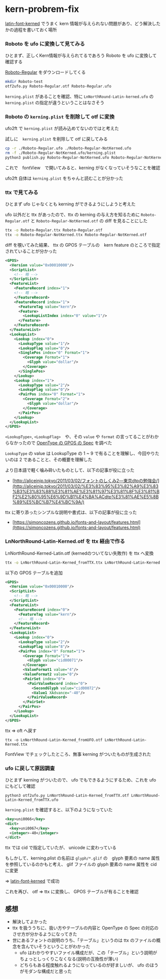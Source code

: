 # kern-probrem-fix

[latin-font-kerned](./latin-font-kerned) でうまく kern 情報が与えられない問題があり、どう解決したかの過程を書いておく場所

### Roboto を ufo に変換して見てみる

ひとまず、正しくKern情報が与えられてるであろう Roboto を ufo に変換して確認する

[Roboto-Regular](https://github.com/google/fonts/blob/master/apache/roboto/Roboto-Regular.ttf) をダウンロードしてくる

```sh
mkdir Roboto-test
otf2ufo.py Roboto-Regular.otf Roboto-Regular.ufo
```

`kerning.plist` があることを確認、特に `LnNorthRound-Latin-kerned.ufo` の `kerning.plist` の指定が違うということはなさそう

### Roboto の `kerning.plist` を削除して otf に変換

ufo2ft で `kerning.plist` が読み込めてないのではと考えた

試しに　`kerning.plist` を削除して otf に戻してみる

```sh
cp -r ./Roboto-Regular.ufo ./Roboto-Regular-NotKerned.ufo
rm -f ./Roboto-Regular-NotKerned.ufo/kerning.plist
python3 publish.py Roboto-Regular-NotKerned.ufo Roboto-Regular-NotKerned.otf
```

これで　fontView　で開いてみると、kerning がなくなっていそうなことを確認

ufo2ft 自体は `kerning.plist` をちゃんと読むことが分かった

### ttx で見てみる

ひとまず ufo じゃなくとも kerning ができるようにしようと考えた

ufo 以外だと ttx があったので、ttx の kerning の与え方を知るために `Roboto-Regular.otf` と `Roboto-Regular-NotKerned.otf` の diff を見ることにした

```sh
ttx -o Roboto-Regular.ttx Roboto-Regular.otf
ttx -o Roboto-Regular-NotKerned.ttx Roboto-Regular-NotKerned.otf
```

diff を覗いてみた結果、 ttx の GPOS テーブルの　kern feature のところで指定されていることが分かった

```xml
<GPOS>
  <Version value="0x00010000"/>
  <ScriptList>
    <!-- 略 -->
  </ScriptList>
  <FeatureList>
    <FeatureRecord index="1">
    <!-- 略 -->
    </FeatureRecord>
    <FeatureRecord index="1">
      <FeatureTag value="kern"/>
      <Feature>
        <LookupListIndex index="0" value="1"/>
      </Feature>
    </FeatureRecord>
  </FeatureList>
  <LookupList>
    <Lookup index="0">
      <LookupType value="1"/>
      <LookupFlag value="0"/>
      <SinglePos index="0" Format="1">
        <Coverage Format="1">
          <Glyph value="dollar"/>
        </Coverage>
      </SinglePos>
    </Lookup>
    <Lookup index="1">
      <LookupType value="2"/>
      <LookupFlag value="0"/>
      <PairPos index="0" Format="1">
        <Coverage Format="2">
          <Glyph value="dollar"/>
        </Coverage>
      </PairPos>
    </Lookup>
  </LookupList>
</GPOS>
```

`<LookupType>`, `<LookupFlag>`　や、その `value` や `format` の言ってることがわからなかったので [OpenType の GPOS の Spec](https://docs.microsoft.com/ja-jp/typography/opentype/spec/gpos) を調べた

`LookupType` の value は LookupType の 1 ~ 9 で有ることを理解し、今回やりたいのは 2 であることと、その概要を理解した

より日本語で軽く噛み砕いたものとして、以下の記事が役に立った

- [http://aliceinjp.tokyo/2011/03/02/フォントのしくみ2―東京dtpの勉強会/](http://aliceinjp.tokyo/2011/03/02/%E3%83%95%E3%82%A9%E3%83%B3%E3%83%88%E3%81%AE%E3%81%97%E3%81%8F%E3%81%BF2%E2%80%95%E6%9D%B1%E4%BA%ACdtp%E3%81%AE%E5%8B%89%E5%BC%B7%E4%BC%9A/)

ttx に寄り添ったシンプルな説明や書式は、以下の記事が役に立った

- [https://simoncozens.github.io/fonts-and-layout/features.html](https://simoncozens.github.io/fonts-and-layout/features.html)

### LnNorthRound-Latin-Kerned.otf を ttx 経由で作る

LnNorthRound-Kerned-Latin.otf (kernedのついてない失敗作) を ttx へ変換

```sh
ttx -o LnNorthRound-Latin-Kerned_fromTTX.ttx LnNorthRound-Latin-Kerned.otf
```

以下の GPOS テーブルを追加

```xml
<GPOS>
  <Version value="0x00010000"/>
  <ScriptList>
    <!-- 略 -->
  </ScriptList>
  <FeatureList>
    <FeatureRecord index="0">
      <FeatureTag value="kern"/>
      <!-- 略 -->
    </FeatureRecord>
  </FeatureList>
  <LookupList>
    <Lookup index="0">
      <LookupType value="2"/>
      <LookupFlag value="8"/>
      <PairPos index="0" Format="1">
        <Coverage Format="1">
          <Glyph value="cid00071"/>
        </Coverage>
        <ValueFormat1 value="4"/>
        <ValueFormat2 value="0"/>
        <PairSet index="0">
          <PairValueRecord index="0">
            <SecondGlyph value="cid00072"/>
            <Value1 XAdvance="-40"/>
          </PairValueRecord>
        </PairSet>
      </PairPos>
    </Lookup>
  </LookupList>
</GPOS>
```

ttx => oft へ戻す

```
ttx -o LnNorthRound-Latin-Kerned_fromUFO.otf LnNorthRound-Latin-Kerned.ttx
```

FontView でチェックしたところ、無事 kerning がついたものが生成された

### ufo に戻して原因調査

ひとまず kerning がついたので、 ufo でもできるようにするため、これを ufo にもどして確認

```
python3 otf2ufo.py LnNorthRound-Latin-Kerned_fromTTX.otf LnNorthRound-Latin-Kerned_fromTTX.ufo
```

`kerning.plist` を確認すると、以下のようになっていた

```xml
<key>uni0066</key>
<dict>
  <key>uni0067</key>
  <integer>-40</integer>
</dict>
```

ttx では cid で指定していたが、 unicode に変わっている

もしかして、kerning.plist の名前は `glyph/*.glif` の　glyph 要素の name 属性を参照しているのかもと考え、 glif ファイルの glyph 要素の name 属性を cid に変更

=> [latin-font-kerned](./latin-font-kerned) で成功

これを再び、 otf => ttx に変換し、 GPOS テーブルが有ることを確認

## 感想

- 解決してよかった
- ttx を扱ううちに、扱い方やテーブルの内容と OpenType の Spec の対応のさせ方が分かるようになってきた
- 世にあるフォントの説明のうち、「テーブル」というのは ttx のファイルの概念を含んでいそうということがわかった
  - ufo はわかりやすいファイル構成だが、この「テーブル」という説明がちょっとしっくりこなくなる(説明の互換性が薄い)
  - どちらもある程度触れるようになっているのが好ましいが、 ufo のほうがモダンな構成だと思った